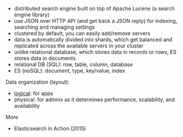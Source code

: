 - distributed search engine built on top of Apache Lucene (a search engine
  library)
- use JSON over HTTP API (and get back a JSON reply) for indexing, searching
  and managing settings
- clustered by default, you can easily add/remove servers
- data is automatically divided into shards, which get balanced and replicated
  across the available servers in your cluster
- unlike relational database, which stores data in records or rows, ES stores
  data in documents
- relational DB (SQL): row, table, column, database
- ES (noSQL): document, type, key/value, index

Data organization (layout):
- [logical](https://raw.github.com/jreisinger/blog/master/files/es_logical.jpg):
  for apps
- physical: for admins as it determines performance, scalability, and
  availability

More
- Elasticsearch in Action (2015)
